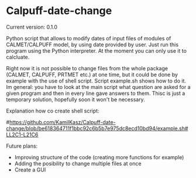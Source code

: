 # Calpuff-date-change
Current version: 0.1.0

Python script that allows to modify dates of input files of modules of CALMET/CALPUFF model, by using date provided by user. Just run this program using the Python interpreter. At the moment you can only use it to calcluate.

Right now it is not possible to change files from the whole package (CALMET, CALPUFF, PRTMET etc.) at one time, but it could be done by example with the use of shell script. Script example.sh shows how to do it. Im general: you
have to look at the main script what question are asked for a given program and then in every line gave answers to them. Thisc is just a temporary solution, hopefully soon it won't be necessary. 

Explanation how co create shell script:

#https://github.com/KamilKasz/Calpuff-date-change/blob/be618364711f1bbc92c6b5b7e975dc8ecd10bd94/example.sh#LL2C1-L21C6

Future plans:
- Improving structure of the code (creating more functions for example)
- Adding the posibility to change multiple files at once
- Create a GUI
